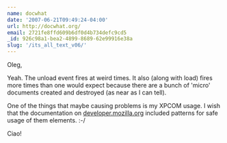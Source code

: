 ```yaml
---
name: docwhat
date: '2007-06-21T09:49:24-04:00'
url: http://docwhat.org/
email: 2721fe8ffd609b6df0d4b734defc9cd5
_id: 926c98a1-bea2-4899-8689-62e99916e38a
slug: '/its_all_text_v06/'
---
```


Oleg,

Yeah. The unload event fires at weird times. It also (along with load) fires
more times than one would expect because there are a bunch of 'micro'
documents created and destroyed (as near as I can tell).

One of the things that maybe causing problems is my XPCOM usage. I wish that
the documentation on
<a href="http://developer.mozilla.org/" rel="nofollow">developer.mozilla.org</a>
included patterns for safe usage of them elements. :-/

Ciao!
